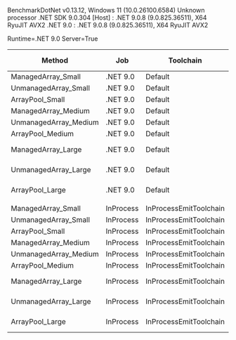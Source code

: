 
BenchmarkDotNet v0.13.12, Windows 11 (10.0.26100.6584)
Unknown processor
.NET SDK 9.0.304
  [Host]   : .NET 9.0.8 (9.0.825.36511), X64 RyuJIT AVX2
  .NET 9.0 : .NET 9.0.8 (9.0.825.36511), X64 RyuJIT AVX2

Runtime=.NET 9.0  Server=True  

 Method                | Job       | Toolchain              | Mean            | Error         | StdDev         | Median          | Ratio     | RatioSD  | Gen0     | Gen1     | Gen2     | Allocated | Alloc Ratio |
---------------------- |---------- |----------------------- |----------------:|--------------:|---------------:|----------------:|----------:|---------:|---------:|---------:|---------:|----------:|------------:|
 ManagedArray_Small    | .NET 9.0  | Default                |        79.26 ns |      1.604 ns |       1.576 ns |        79.05 ns |      1.00 |     0.00 |   0.0113 |        - |        - |     424 B |        1.00 |
 UnmanagedArray_Small  | .NET 9.0  | Default                |       138.87 ns |      0.943 ns |       0.836 ns |       139.05 ns |      1.75 |     0.04 |   0.0017 |        - |        - |      64 B |        0.15 |
 ArrayPool_Small       | .NET 9.0  | Default                |        42.22 ns |      0.381 ns |       0.338 ns |        42.15 ns |      0.53 |     0.01 |        - |        - |        - |         - |        0.00 |
 ManagedArray_Medium   | .NET 9.0  | Default                |     6,778.47 ns |    134.753 ns |     209.794 ns |     6,825.33 ns |     84.75 |     2.88 |   1.0529 |        - |        - |   40024 B |       94.40 |
 UnmanagedArray_Medium | .NET 9.0  | Default                |     5,024.58 ns |     47.550 ns |      42.152 ns |     5,020.08 ns |     63.43 |     1.48 |        - |        - |        - |      64 B |        0.15 |
 ArrayPool_Medium      | .NET 9.0  | Default                |     3,610.75 ns |     16.482 ns |      15.418 ns |     3,610.69 ns |     45.64 |     0.91 |        - |        - |        - |         - |        0.00 |
 ManagedArray_Large    | .NET 9.0  | Default                | 1,062,002.53 ns | 13,499.125 ns |  11,966.623 ns | 1,063,744.63 ns | 13,407.11 |   321.78 | 998.0469 | 998.0469 | 998.0469 | 4000360 B |    9,434.81 |
 UnmanagedArray_Large  | .NET 9.0  | Default                | 2,320,186.03 ns | 68,665.464 ns | 202,461.669 ns | 2,249,531.25 ns | 27,055.34 | 2,497.15 |        - |        - |        - |      65 B |        0.15 |
 ArrayPool_Large       | .NET 9.0  | Default                |   535,192.77 ns | 14,988.563 ns |  44,194.115 ns |   552,816.78 ns |  6,197.97 |   415.29 |        - |        - |        - |         - |        0.00 |
                       |           |                        |                 |               |                |                 |           |          |          |          |          |           |             |
 ManagedArray_Small    | InProcess | InProcessEmitToolchain |        79.02 ns |      1.543 ns |       1.895 ns |        78.77 ns |      1.00 |     0.00 |   0.0337 |        - |        - |     424 B |       1.000 |
 UnmanagedArray_Small  | InProcess | InProcessEmitToolchain |       202.66 ns |      1.284 ns |       1.138 ns |       203.09 ns |      2.55 |     0.07 |   0.0050 |        - |        - |      64 B |       0.151 |
 ArrayPool_Small       | InProcess | InProcessEmitToolchain |        67.68 ns |      0.356 ns |       0.333 ns |        67.71 ns |      0.85 |     0.02 |        - |        - |        - |         - |       0.000 |
 ManagedArray_Medium   | InProcess | InProcessEmitToolchain |     6,574.42 ns |    126.764 ns |     130.177 ns |     6,594.24 ns |     82.86 |     2.55 |   3.1738 |        - |        - |   40024 B |      94.396 |
 UnmanagedArray_Medium | InProcess | InProcessEmitToolchain |    12,207.51 ns |     63.199 ns |      49.342 ns |    12,223.52 ns |    153.53 |     4.04 |        - |        - |        - |      64 B |       0.151 |
 ArrayPool_Medium      | InProcess | InProcessEmitToolchain |     6,156.00 ns |     15.888 ns |      14.862 ns |     6,159.11 ns |     77.58 |     1.89 |        - |        - |        - |         - |       0.000 |
 ManagedArray_Large    | InProcess | InProcessEmitToolchain | 1,581,672.64 ns | 10,393.806 ns |   9,722.373 ns | 1,585,827.15 ns | 19,932.34 |   521.46 | 998.0469 | 998.0469 | 998.0469 | 4004613 B |   9,444.842 |
 UnmanagedArray_Large  | InProcess | InProcessEmitToolchain | 1,747,018.08 ns |  6,097.465 ns |   5,405.244 ns | 1,746,262.11 ns | 21,999.97 |   556.74 |        - |        - |        - |      75 B |       0.177 |
 ArrayPool_Large       | InProcess | InProcessEmitToolchain |   399,648.03 ns |  1,278.233 ns |   1,195.660 ns |   399,855.18 ns |  5,036.21 |   121.13 |        - |        - |        - |       3 B |       0.007 |
